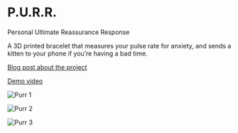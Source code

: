 # P.U.R.R.
Personal Ultimate Reassurance Response

A 3D printed bracelet that measures your pulse rate for anxiety, and sends a kitten to your phone if you’re having a bad time.

[Blog post about the project](http://meow.noopkat.com/p-u-r-r-personal-ultimate-reassurance-response/)

[Demo video](http://www.youtube.com/watch?v=NVSwhnLiNJs)

![Purr 1](http://f.cl.ly/items/2N3k3f2D290j3g0G0E1h/purr1.jpg)

![Purr 2](http://f.cl.ly/items/1M2u3o0C2L1r0E1k3U2R/purr2.jpg)

![Purr 3](http://f.cl.ly/items/2M0f232u2l2Z0d1Q1J0B/purr3.jpg)